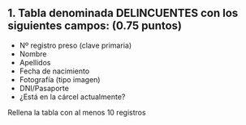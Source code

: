 
## 1. Tabla denominada DELINCUENTES con los siguientes campos: (0.75 puntos)

- Nº registro preso (clave primaria) 
- Nombre 
- Apellidos
- Fecha de nacimiento 
- Fotografía (tipo imagen)
- DNI/Pasaporte 
- ¿Está en la cárcel actualmente?

Rellena la tabla con al menos 10 registros